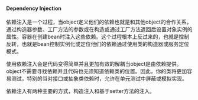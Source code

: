 #### Dependency Injection

依赖注入是一个过程，当object定义他们的依赖也就是和其他object的合作关系，通过构造器参数、工厂方法的参数或在构造或通过工厂方法返回后设置对象实例的属性。容器在创建bean时注入这些依赖。这个过程根本上反过来的，也就是控制反转，也就是bean控制实例化或定位他们的依赖通过使用类的构造器或服务定位模式。

使用依赖注入会是代码变得简单并且更加有效的解耦当object是由依赖提供。object不需要寻找依赖并且代码也无须知道依赖类的位置。因此，你的类将更加容易测试，特别的当对接口或抽象类依赖时，允许在单元测试中屏蔽或模拟实现。

依赖注入有两种主要的方式，构造注入和基于setter方法的注入。